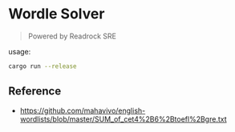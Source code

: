 # Wordle Solver

> Powered by Readrock SRE

usage:

```bash
cargo run --release
```

## Reference

- https://github.com/mahavivo/english-wordlists/blob/master/SUM_of_cet4%2B6%2Btoefl%2Bgre.txt